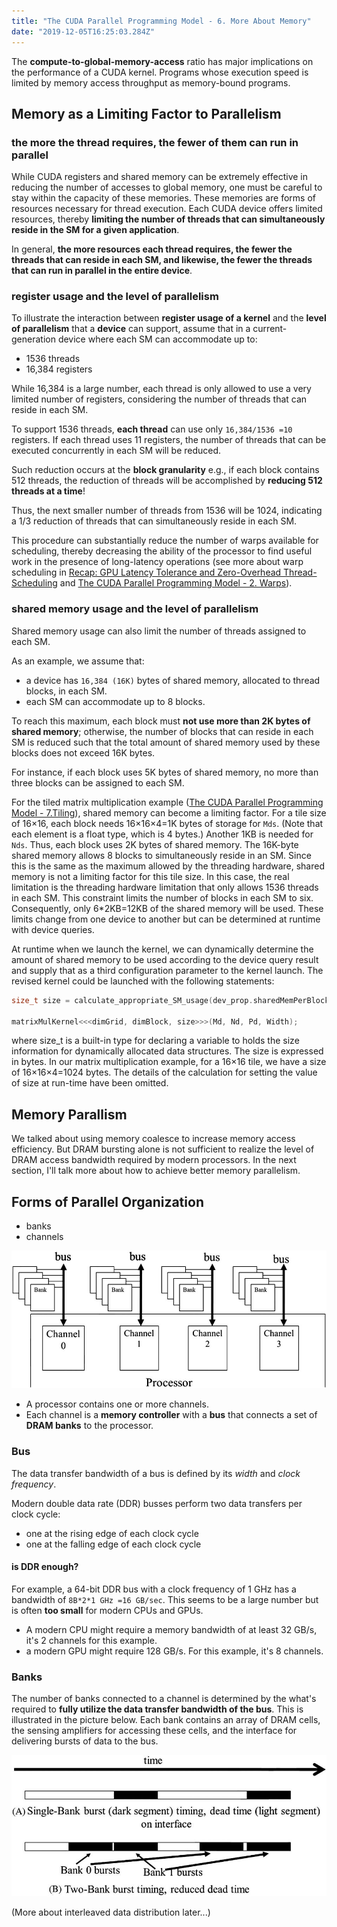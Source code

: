 ```yaml
---
title: "The CUDA Parallel Programming Model - 6. More About Memory"
date: "2019-12-05T16:25:03.284Z"
---
```


The **compute-to-global-memory-access** ratio has major implications on the performance of a CUDA kernel. Programs whose execution speed is limited by memory access throughput as memory-bound programs.

## Memory as a Limiting Factor to Parallelism

### the more the thread requires, the fewer of them can run in parallel

While CUDA registers and shared memory can be extremely effective in reducing the number of accesses to global memory, one must be careful to stay within the capacity of these memories. These memories are forms of resources necessary for thread execution. Each CUDA device offers limited resources, thereby **limiting the number of threads that can simultaneously reside in the SM for a given application**.

In general, **the more resources each thread requires, the fewer the threads that can reside in each SM, and likewise, the fewer the threads that can run in parallel in the entire device**.

### register usage and the level of parallelism

To illustrate the interaction between **register usage of a kernel** and the **level of parallelism** that a **device** can support, assume that in a current-generation device where each SM can accommodate up to:

- 1536 threads
- 16,384 registers

While 16,384 is a large number, each thread is only allowed to use a very limited number of registers, considering the number of threads that can reside in each SM.

To support 1536 threads, **each thread** can use only `16,384/1536 =10` registers. If each thread uses 11 registers, the number of threads that can be executed concurrently in each SM will be reduced.

Such reduction occurs at the **block granularity** e.g., if each block contains 512 threads, the reduction of threads will be accomplished by **reducing 512 threads at a time**!

Thus, the next smaller number of threads from 1536 will be 1024, indicating a 1/3 reduction of threads that can simultaneously reside in each SM.

This procedure can substantially reduce the number of warps available for scheduling, thereby decreasing the ability of the processor to find useful work in the presence of long-latency operations (see more about warp scheduling in [Recap: GPU Latency Tolerance and Zero-Overhead Thread-Scheduling](/cudaRandom-latency) and [The CUDA Parallel Programming Model - 2. Warps](/cuda2-warp)).

### shared memory usage and the level of parallelism

Shared memory usage can also limit the number of threads assigned to each SM.

As an example, we assume that:

- a device has `16,384 (16K)` bytes of shared memory, allocated to thread blocks, in each SM.
- each SM can accommodate up to 8 blocks.

To reach this maximum, each block must **not use more than 2K bytes of shared memory**; otherwise, the number of blocks that can reside in each SM is reduced such that the total amount of shared memory used by these blocks does not exceed 16K bytes.

For instance, if each block uses 5K bytes of shared memory, no more than three blocks can be assigned to each SM.

For the tiled matrix multiplication example ([The CUDA Parallel Programming Model - 7.Tiling](/cuda7-tiling)), shared memory can become a limiting factor. For a tile size of 16×16, each block needs 16×16×4=1K bytes of storage for `Mds`. (Note that each element is a float type, which is 4 bytes.) Another 1KB is needed for `Nds`. Thus, each block uses 2K bytes of shared memory. The 16K-byte shared memory allows 8 blocks to simultaneously reside in an SM. Since this is the same as the maximum allowed by the threading hardware, shared memory is not a limiting factor for this tile size. In this case, the real limitation is the threading hardware limitation that only allows 1536 threads in each SM. This constraint limits the number of blocks in each SM to six. Consequently, only 6\*2KB=12KB of the shared memory will be used. These limits change from one device to another but can be determined at runtime with device queries.

At runtime when we launch the kernel, we can dynamically determine the amount of shared memory to be used according to the device query result and supply that as a third configuration parameter to the kernel launch. The revised kernel could be launched with the following statements:

```c
size_t size = calculate_appropriate_SM_usage(dev_prop.sharedMemPerBlock,...);

matrixMulKernel<<<dimGrid, dimBlock, size>>>(Md, Nd, Pd, Width);
```

where size_t is a built-in type for declaring a variable to holds the size information for dynamically allocated data structures. The size is expressed in bytes. In our matrix multiplication example, for a 16×16 tile, we have a size of 16×16×4=1024 bytes. The details of the calculation for setting the value of size at run-time have been omitted.

## Memory Parallism

We talked about using memory coalesce to increase memory access efficiency. But DRAM bursting alone is not sufficient to realize the level of DRAM access bandwidth required by modern processors. In the next section, I'll talk more about how to achieve better memory parallelism.

## Forms of Parallel Organization

- banks
- channels

![Channel and banks](./channel&banks.jpg)

- A processor contains one or more channels.
- Each channel is a **memory controller** with a **bus** that connects a set of **DRAM banks** to the processor.

### Bus

The data transfer bandwidth of a bus is defined by its _width_ and _clock frequency_.

Modern double data rate (DDR) busses perform two data transfers per clock cycle:

- one at the rising edge of each clock cycle
- one at the falling edge of each clock cycle

#### is DDR enough?

For example, a 64-bit DDR bus with a clock frequency of 1 GHz has a bandwidth of `8B*2*1 GHz =16 GB/sec`. This seems to be a large number but is often **too small** for modern CPUs and GPUs.

- A modern CPU might require a memory bandwidth of at least 32 GB/s, it's 2 channels for this example.
- a modern GPU might require 128 GB/s. For this example, it's 8 channels.

### Banks

The number of banks connected to a channel is determined by the what's required to **fully utilize the data transfer bandwidth of the bus**. This is illustrated in the picture below. Each bank contains an array of DRAM cells, the sensing amplifiers for accessing these cells, and the interface for delivering bursts of data to the bus.

![banks](./banks.jpg)

(More about interleaved data distribution later...)
